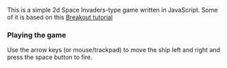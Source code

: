This is a simple 2d Space Invaders-type game written in JavaScript. Some of it is based on this [Breakout tutorial](https://developer.mozilla.org/en-US/docs/Games/Tutorials/2D_Breakout_game_pure_JavaScript) 

### Playing the game

Use the arrow keys (or mouse/trackpad) to move the ship left and right and press the space button to fire.


